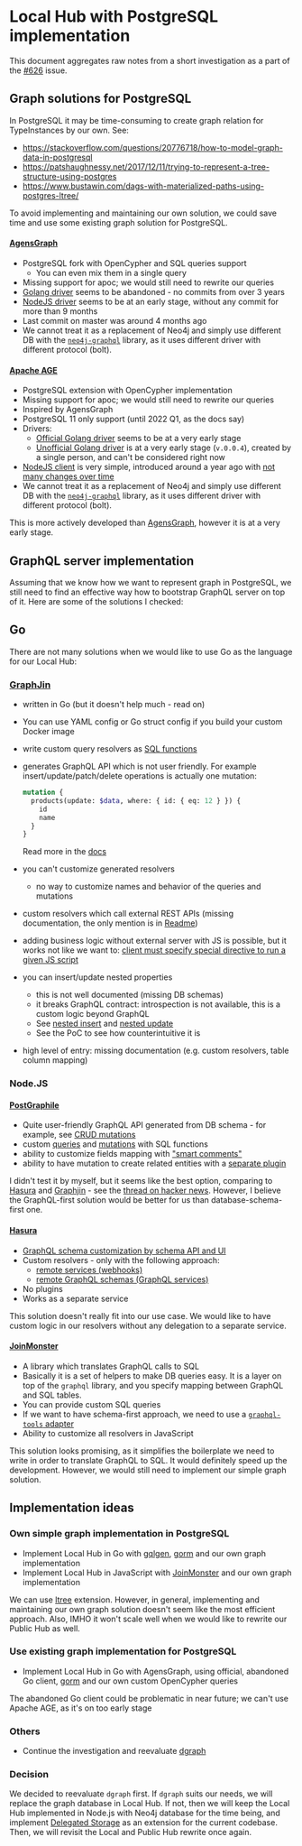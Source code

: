 # Local Hub with PostgreSQL implementation

This document aggregates raw notes from a short investigation as a part of the [#626](https://github.com/capactio/capact/issues/626) issue.

## Graph solutions for PostgreSQL

In PostgreSQL it may be time-consuming to create graph relation for TypeInstances by our own. See:

  - https://stackoverflow.com/questions/20776718/how-to-model-graph-data-in-postgresql
  - https://patshaughnessy.net/2017/12/11/trying-to-represent-a-tree-structure-using-postgres
  - https://www.bustawin.com/dags-with-materialized-paths-using-postgres-ltree/

To avoid implementing and maintaining our own solution, we could save time and use some existing graph solution for PostgreSQL.

#### [AgensGraph](https://github.com/bitnine-oss/agensgraph)

- PostgreSQL fork with OpenCypher and SQL queries support
    - You can even mix them in a single query
- Missing support for apoc; we would still need to rewrite our queries
- [Golang driver](https://github.com/bitnine-oss/agensgraph-golang) seems to be abandoned - no commits from over 3 years
- [NodeJS driver]((https://github.com/bitnine-oss/agensgraph-nodejs)) seems to be at an early stage, without any commit for more than 9 months
- Last commit on master was around 4 months ago
- We cannot treat it as a replacement of Neo4j and simply use different DB with the [`neo4j-graphql`](https://github.com/neo4j/graphql) library, as it uses different driver with different protocol (bolt).

#### [Apache AGE](https://github.com/apache/incubator-age)

- PostgreSQL extension with OpenCypher implementation 
- Missing support for apoc; we would still need to rewrite our queries
- Inspired by AgensGraph
- PostgreSQL 11 only support (until 2022 Q1, as the docs say)
- Drivers:
  - [Official Golang driver](https://github.com/apache/incubator-age/tree/master/drivers/golang) seems to be at a very early stage
  - [Unofficial Golang driver](https://github.com/rhizome-ai/apache-age-go) is at a very early stage (`v.0.0.4`), created by a single person, and can't be considered right now 
- [NodeJS client](https://github.com/apache/incubator-age/tree/master/drivers/nodejs) is very simple, introduced around a year ago with [not many changes over time](https://github.com/apache/incubator-age/commits/master/drivers/nodejs)
- We cannot treat it as a replacement of Neo4j and simply use different DB with the [`neo4j-graphql`](https://github.com/neo4j/graphql) library, as it uses different driver with different protocol (bolt).

This is more actively developed than [AgensGraph](#agensgraphhttpsgithubcombitnine-ossagensgraph), however it is at a very early stage.


## GraphQL server implementation

Assuming that we know how we want to represent graph in PostgreSQL, we still need to find an effective way how to bootstrap GraphQL server on top of it. Here are some of the solutions I checked:

## Go

There are not many solutions when we would like to use Go as the language for our Local Hub:

### [GraphJin](https://github.com/dosco/graphjin)

- written in Go (but it doesn't help much - read on)
- You can use YAML config or Go struct config if you build your custom Docker image
- write custom query resolvers as [SQL functions](https://github.com/dosco/graphjin/wiki/Guide-to-GraphQL#custom-functions)
- generates GraphQL API which is not user friendly. For example insert/update/patch/delete operations is actually one mutation:

   ```graphql
   mutation {
     products(update: $data, where: { id: { eq: 12 } }) {
       id
       name
     }
   }     
   ```

  Read more in the [docs](https://github.com/dosco/graphjin/wiki/Guide-to-GraphQL)

- you can't customize generated resolvers
    - no way to customize names and behavior of the queries and mutations
- custom resolvers which call external REST APIs (missing documentation, the only mention is in [Readme](https://github.com/dosco/graphjin/wiki#features))
- adding business logic without external server with JS is possible, but it works not like we want to: [client must specify special directive to run a given JS script](https://github.com/dosco/graphjin/wiki/Guide-to-GraphQL#adding-business-logic-with-javascript)
- you can insert/update nested properties
  - this is not well documented (missing DB schemas)
  - it breaks GraphQL contract: introspection is not available, this is a custom logic beyond GraphQL
  - See [nested insert](https://github.com/dosco/graphjin/wiki/Guide-to-GraphQL#nested-insert) and [nested update](https://github.com/dosco/graphjin/wiki/Guide-to-GraphQL#nested-update)
  - See the PoC to see how counterintuitive it is
- high level of entry: missing documentation (e.g. custom resolvers, table column mapping)

### Node.JS

#### [PostGraphile](https://github.com/graphile/postgraphile)

- Quite user-friendly GraphQL API generated from DB schema - for example, see [CRUD mutations](https://www.graphile.org/postgraphile/crud-mutations/)
- custom [queries](https://www.graphile.org/postgraphile/custom-queries/) and [mutations](https://www.graphile.org/postgraphile/custom-mutations/) with SQL functions
- ability to customize fields mapping with ["smart comments"](https://www.graphile.org/postgraphile/smart-comments/)
- ability to have mutation to create related entities with a [separate plugin](https://github.com/mlipscombe/postgraphile-plugin-nested-mutations)

I didn't test it by myself, but it seems like the best option, comparing to [Hasura](#hasurahttpsgithubcomhasuragraphql-engine) and [Graphjin](#graphjinhttpsgithubcomdoscographjin) - see the [thread on hacker news](https://news.ycombinator.com/item?id=22433478).
However, I believe the GraphQL-first solution would be better for us than database-schema-first one.

#### [Hasura](https://github.com/hasura/graphql-engine)

- [GraphQL schema customization by schema API and UI](https://hasura.io/docs/latest/graphql/core/api-reference/schema-api/index.html)
- Custom resolvers - only with the following approach:
  - [remote services (webhooks)](https://hasura.io/docs/latest/graphql/core/actions/index.html)
  - [remote GraphQL schemas (GraphQL services)](https://hasura.io/docs/latest/graphql/core/remote-schemas/index.html)
- No plugins
- Works as a separate service

This solution doesn't really fit into our use case. We would like to have custom logic in our resolvers without any delegation to a separate service.

#### [JoinMonster](https://github.com/join-monster/join-monster)

- A library which translates GraphQL calls to SQL
- Basically it is a set of helpers to make DB queries easy. It is a layer on top of the `graphql` library, and you specify mapping between GraphQL and SQL tables.
- You can provide custom SQL queries
- If we want to have schema-first approach, we need to use a [`graphql-tools` adapter](https://github.com/join-monster/join-monster-graphql-tools-adapter)
- Ability to customize all resolvers in JavaScript

This solution looks promising, as it simplifies the boilerplate we need to write in order to translate GraphQL to SQL. It would definitely speed up the development. However, we would still need to implement our simple graph solution.

## Implementation ideas

### Own simple graph implementation in PostgreSQL

- Implement Local Hub in Go with [gqlgen](https://github.com/99designs/gqlgen), [gorm](https://github.com/go-gorm/gorm) and our own graph implementation
- Implement Local Hub in JavaScript with [JoinMonster](#joinmonsterhttpsgithubcomjoin-monsterjoin-monster) and our own graph implementation

We can use [ltree](https://www.postgresql.org/docs/current/ltree.html) extension. However, in general, implementing and maintaining our own graph solution doesn't seem like the most efficient approach. Also, IMHO it won't scale well when we would like to rewrite our Public Hub as well.

### Use existing graph implementation for PostgreSQL 

- Implement Local Hub in Go with AgensGraph, using official, abandoned Go client, [gorm](https://github.com/go-gorm/gorm) and our own custom OpenCypher queries

The abandoned Go client could be problematic in near future; we can't use Apache AGE, as it's on too early stage

### Others

- Continue the investigation and reevaluate [dgraph](https://github.com/dgraph-io/dgraph)

### Decision

We decided to reevaluate `dgraph` first. If `dgraph` suits our needs, we will replace the graph database in Local Hub.
If not, then we will keep the Local Hub implemented in Node.js with Neo4j database for the time being, and implement [Delegated Storage](../../proposal/20211207-delegated-storage.md) as an extension for the current codebase. Then, we will revisit the Local and Public Hub rewrite once again. 
